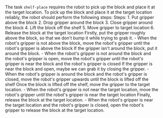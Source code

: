 The task `shelf-place` requires the robot to pick up the block and place it at the target location.
To pick up the block and place it at the target location reliably, the robot should perform the following steps:
    Steps:  1. Put gripper above the block  2. Drop gripper around the block  3. Close gripper around the block  4. Lift the block off the shelf  5. Move gripper to target location  6. Release the block at the target location
Firstly, put the gripper roughly above the block, so that we don't bump it while trying to grab it.
    - When the robot's gripper is not above the block, move the robot's gripper until the robot's gripper is above the block
If the gripper isn't around the block, put it around the block.
    - When the robot's gripper is not around the block and the robot's gripper is open, move the robot's gripper until the robot's gripper is near the block and the robot's gripper is closed
If the gripper is near the block and open, maybe we can grab it by closing the gripper.
    - When the robot's gripper is around the block and the robot's gripper is closed, move the robot's gripper upwards until the block is lifted off the shelf
Once the block is lifted off the shelf, move the gripper to the target location.
    - When the robot's gripper is not near the target location, move the robot's gripper until the robot's gripper is near the target location
Finally, release the block at the target location.
    - When the robot's gripper is near the target location and the robot's gripper is closed, open the robot's gripper to release the block at the target location.